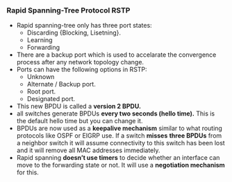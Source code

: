 ### Rapid Spanning-Tree Protocol RSTP
- Rapid spanning-tree only has three port states:
	- Discarding {Blocking, Lisetning}.
	- Learning
	- Forwarding
- There are a backup port which is used to accelarate the convergence process after any network topology change.
- Ports can have the following options in RSTP:
	-   Unknown
	-   Alternate / Backup port.
	-   Root port.
	-   Designated port.
- This new BPDU is called a **version 2 BPDU.**
- all switches generate BPDUs **every two seconds (hello time).** This is the default hello time but you can change it.
- BPDUs are now used as a **keepalive mechanism** similar to what routing protocols like OSPF or EIGRP use. If a switch **misses** **three BPDUs** from a neighbor switch it will assume connectivity to this switch has been lost and it will remove all MAC addresses immediately.
- Rapid spanning **doesn’t use timers** to decide whether an interface can move to the forwarding state or not. It will use a **negotiation mechanism** for this.
